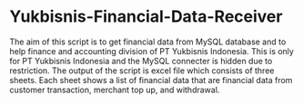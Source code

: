 # Yukbisnis-Financial-Data-Receiver

The aim of this script is to get financial data from MySQL database and to help finance and accounting division of PT Yukbisnis Indonesia. This is only for PT Yukbisnis Indonesia and the MySQL connecter is hidden due to restriction. The output of the script is excel file which consists of three sheets. Each sheet shows a list of financial data that are financial data from customer transaction, merchant top up, and withdrawal.
